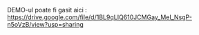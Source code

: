 DEMO-ul poate fi gasit aici : https://drive.google.com/file/d/1BL9qLIQ610JCMGay_MeI_NsgP-n5oVzB/view?usp=sharing
